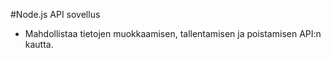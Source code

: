 #Node.js API sovellus
- Mahdollistaa tietojen muokkaamisen, tallentamisen ja poistamisen API:n kautta.